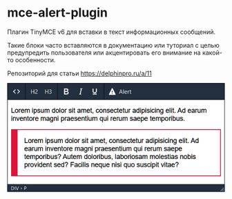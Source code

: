 # mce-alert-plugin

Плагин TinyMCE v6 для вставки в текст информационных сообщений.

Такие блоки часто вставляются в документацию или туториал с целью предупредить пользователя
или акцентировать его внимание на какой-то особенности.

Репозиторий для статьи https://delphinpro.ru/a/11

![](example.png)
